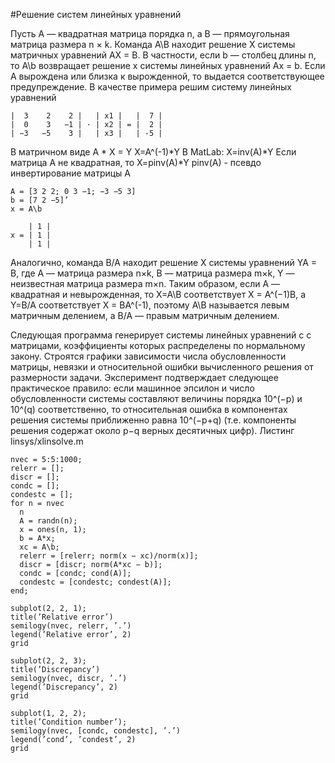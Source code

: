 #Решение систем линейных уравнений

Пусть A — квадратная матрица порядка n, а B — прямоугольная матрица размера n × k. Команда A\B находит решение X системы матричных уравнений AX = B. В частности, если b — столбец длины n, то A\b возвращает решение x системы линейных уравнений Ax = b. Если A вырождена или близка к вырожденной, то выдается соответствующее предупреждение. В качестве примера решим систему линейных уравнений 
```
|  3    2    2 |   | x1 |   |  7 |
|  0    3   −1 | · | x2 | = |  2 |
| −3   −5    3 |   | x3 |   | -5 |
```
В матричном виде A * X = Y
X=A^(-1)*Y
В MatLab:  X=inv(A)*Y
Если матрица А не квадратная, то
X=pinv(A)*Y
pinv(A) - псевдо инвертирование матрицы А


```
A = [3 2 2; 0 3 −1; −3 −5 3] 
b = [7 2 −5]’ 
x = A\b
```
```
    | 1 |
x = | 1 |
    | 1 |
```

Аналогично, команда B/A находит решение X системы уравнений YA = B, где A — матрица размера n×k, B — матрица размера m×k, Y — неизвестная матрица размера m×n. 
Таким образом, если A — квадратная и невырожденная, то X=A\B соответствует X = A^(−1)B, а Y=B/A соответствует X = BA^(-1), поэтому A\B называется левым матричным делением, а B/A — правым матричным делением. 

Следующая программа генерирует системы линейных уравнений с с матрицами, коэффициенты которых распределены по нормальному закону. Строятся графики зависимости числа обусловленности матрицы, невязки и относительной ошибки вычисленного решения от размерности задачи. Эксперимент подтверждает следующее практическое правило: если машинное эпсилон и число обусловленности системы составляют величины порядка 10^(−p) и 10^(q) соответственно, то относительная ошибка в компонентах решения системы приближенно равна 10^(−p+q) (т.е. компоненты решения содержат около p−q верных десятичных цифр). 
Листинг linsys/xlinsolve.m
```
nvec = 5:5:1000; 
relerr = []; 
discr = []; 
condc = []; 
condestc = [];
for n = nvec 
  n
  A = randn(n);
  x = ones(n, 1);
  b = A*x;
  xc = A\b; 
  relerr = [relerr; norm(x − xc)/norm(x)];
  discr = [discr; norm(A*xc − b)];
  condc = [condc; cond(A)]; 
  condestc = [condestc; condest(A)]; 
end;

subplot(2, 2, 1); 
title(’Relative error’) 
semilogy(nvec, relerr, ’.’) 
legend(’Relative error’, 2) 
grid

subplot(2, 2, 3);
title(’Discrepancy’) 
semilogy(nvec, discr, ’.’)
legend(’Discrepancy’, 2)
grid

subplot(1, 2, 2);
title(’Condition number’);
semilogy(nvec, [condc, condestc], ’.’)
legend(’cond’, ’condest’, 2)
grid
```
